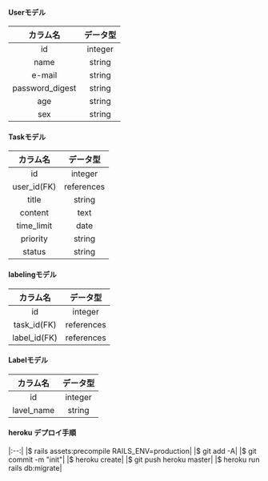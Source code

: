 #### Userモデル
|カラム名|データ型|
|:--:|:--:|
|id|integer|
|name|string|
|e-mail|string|
|password_digest|string|
|age|string|
|sex|string|
#### Taskモデル
|カラム名|データ型|
|:--:|:--:|
|id|integer|
|user_id(FK)|references|
|title|string|
|content|text|
|time_limit|date|
|priority|string|
|status|string|
#### labelingモデル
|カラム名|データ型|
|:--:|:--:|
|id|integer|
|task_id(FK)|references|
|label_id(FK)|references|
#### Labelモデル
|カラム名|データ型|
|:--:|:--:|
|id|integer|
|lavel_name|string|

#### heroku デプロイ手順
|:--:|
|$ rails assets:precompile RAILS_ENV=production|
|$ git add -A|
|$ git commit -m "init"|
|$ heroku create|
|$ git push heroku master|
|$ heroku run rails db:migrate|
